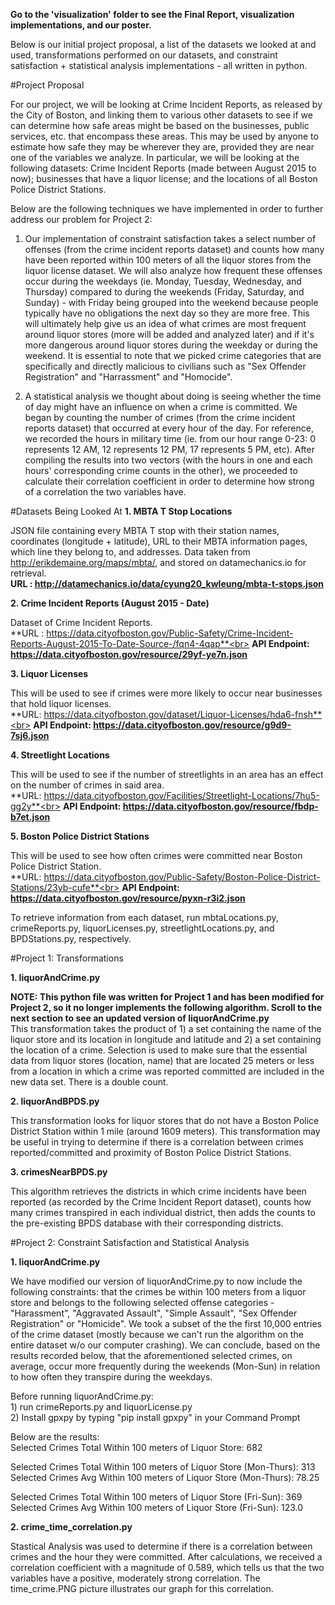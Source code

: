 **Go to the 'visualization' folder to see the Final Report, visualization implementations, and our poster.**

Below is our initial project proposal, a list of the datasets we looked at and used, transformations performed on our datasets, and constraint satisfaction + statistical analysis implementations - all written in python.

#Project Proposal

For our project, we will be looking at Crime Incident Reports, as released by the City of Boston, and linking them to various other datasets to see if we can determine how safe areas might be based on the businesses, public services, etc. that encompass these areas. This may be used by anyone to estimate how safe they may be wherever they are, provided they are near one of the variables we analyze. In particular, we will be looking at the following datasets: Crime Incident Reports (made between August 2015 to now); businesses that have a liquor license; and the locations of all Boston Police District Stations.

Below are the following techniques we have implemented in order to further address our problem for Project 2:

1) Our implementation of constraint satisfaction takes a select number of offenses (from the crime incident reports dataset) and counts how many have been reported within 100 meters of all the liquor stores from the liquor license dataset. We will also analyze how frequent these offenses occur during the weekdays (ie. Monday, Tuesday, Wednesday, and Thursday) compared to during the weekends (Friday, Saturday, and Sunday) - with Friday being grouped into the weekend because people typically have no obligations the next day so they are more free. This will ultimately help give us an idea of what crimes are most frequent around liquor stores (more will be added and analyzed later) and if it's more dangerous around liquor stores during the weekday or during the weekend. It is essential to note that we picked crime categories that are specifically and directly malicious to civilians such as "Sex Offender Registration" and "Harrassment" and "Homocide".

2) A statistical analysis we thought about doing is seeing whether the time of day might have an influence on when a crime is committed. We began by counting the number of crimes (from the crime incident reports dataset) that occurred at every hour of the day. For reference, we recorded the hours in military time (ie. from our hour range 0-23: 0 represents 12 AM, 12 represents 12 PM, 17 represents 5 PM, etc). After compiling the results into two vectors (with the hours in one and each hours' corresponding crime counts in the other), we proceeded to calculate their correlation coefficient in order to determine how strong of a correlation the two variables have.

#Datasets Being Looked At
**1. MBTA T Stop Locations**

JSON file containing every MBTA T stop with their station names, coordinates (longitude + latitude), URL to their MBTA information pages, which line they belong to, and addresses. Data taken from http://erikdemaine.org/maps/mbta/, and stored on datamechanics.io for retrieval.<br>
**URL : http://datamechanics.io/data/cyung20_kwleung/mbta-t-stops.json**

**2. Crime Incident Reports (August 2015 - Date)**

Dataset of Crime Incident Reports.<br>
**URL : https://data.cityofboston.gov/Public-Safety/Crime-Incident-Reports-August-2015-To-Date-Source-/fqn4-4qap**<br>
**API Endpoint: https://data.cityofboston.gov/resource/29yf-ye7n.json**

**3. Liquor Licenses** 

This will be used to see if crimes were more likely to occur near businesses that hold liquor licenses.<br>
**URL: https://data.cityofboston.gov/dataset/Liquor-Licenses/hda6-fnsh**<br>
**API Endpoint: https://data.cityofboston.gov/resource/g9d9-7sj6.json**

**4. Streetlight Locations**

This will be used to see if the number of streetlights in an area has an effect on the number of crimes in said area.<br>
**URL: https://data.cityofboston.gov/Facilities/Streetlight-Locations/7hu5-gg2y**<br>
**API Endpoint: https://data.cityofboston.gov/resource/fbdp-b7et.json**

**5. Boston Police District Stations**

This will be used to see how often crimes were committed near Boston Police District Station.<br>
**URL: https://data.cityofboston.gov/Public-Safety/Boston-Police-District-Stations/23yb-cufe**<br>
**API Endpoint: https://data.cityofboston.gov/resource/pyxn-r3i2.json**

To retrieve information from each dataset, run mbtaLocations.py, crimeReports.py, liquorLicenses.py, streetlightLocations.py, and BPDStations.py, respectively.

#Project 1: Transformations

**1. liquorAndCrime.py**

**NOTE: This python file was written for Project 1 and has been modified for Project 2, so it no longer implements the following algorithm. Scroll to the next section to see an updated version of liquorAndCrime.py**<br>
This transformation takes the product of 1) a set containing the name of the liquor store and its location in longitude and latitude and 2) a set containing the location of a crime. Selection is used to make sure that the essential data from liquor stores (location, name) that are located 25 meters or less from a location in which a crime was reported committed are included in the new data set. There is a double count. 

**2. liquorAndBPDS.py**

This transformation looks for liquor stores that do not have a Boston Police District Station within 1 mile (around 1609 meters). This transformation may be useful in trying to determine if there is a correlation between crimes reported/committed and proximity of Boston Police District Stations.

**3. crimesNearBPDS.py**

This algorithm retrieves the districts in which crime incidents have been reported (as recorded by the Crime Incident Report dataset), counts how many crimes transpired in each individual district, then adds the counts to the pre-existing BPDS database with their corresponding districts.

#Project 2: Constraint Satisfaction and Statistical Analysis

**1. liquorAndCrime.py** 

We have modified our version of liquorAndCrime.py to now include the following constraints: that the crimes be within 100 meters from a liquor store and belongs to the following selected offense categories - "Harassment", "Aggravated Assault", "Simple Assault", "Sex Offender Registration" or "Homicide". We took a subset of the the first 10,000 entries of the crime dataset (mostly because we can't run the algorithm on the entire dataset w/o our computer crashing). We can conclude, based on the results recorded below, that the aforementioned selected crimes, on average, occur more frequently during the weekends (Mon-Sun) in relation to how often they transpire during the weekdays.

Before running liquorAndCrime.py:
<br>1) run crimeReports.py and liquorLicense.py
<br>2) Install gpxpy by typing "pip install gpxpy" in your Command Prompt

Below are the results:<br>
Selected Crimes Total Within 100 meters of Liquor Store: 682

Selected Crimes Total Within 100 meters of Liquor Store (Mon-Thurs): 313<br>
Selected Crimes Avg Within 100 meters of Liquor Store (Mon-Thurs): 78.25

Selected Crimes Total Within 100 meters of Liquor Store (Fri-Sun): 369<br>
Selected Crimes Avg Within 100 meters of Liquor Store (Fri-Sun): 123.0


**2. crime_time_correlation.py**

Stastical Analysis was used to determine if there is a correlation between crimes and the hour they were committed. After calculations, we received a correlation coefficient with a magnitude of 0.589, which tells us that the two variables have a positive, moderately strong correlation. The time_crime.PNG picture illustrates our graph for this correlation.
